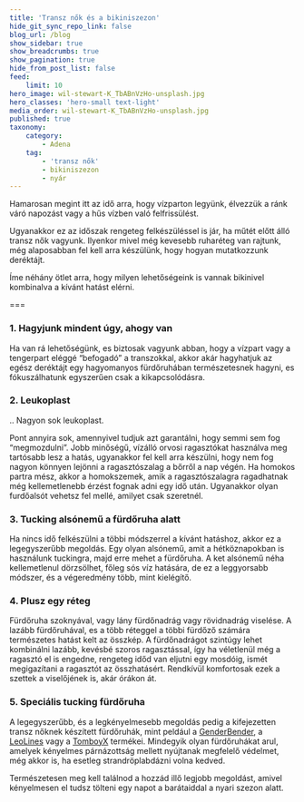 ```yaml
---
title: 'Transz nők és a bikiniszezon'
hide_git_sync_repo_link: false
blog_url: /blog
show_sidebar: true
show_breadcrumbs: true
show_pagination: true
hide_from_post_list: false
feed:
    limit: 10
hero_image: wil-stewart-K_TbABnVzHo-unsplash.jpg
hero_classes: 'hero-small text-light'
media_order: wil-stewart-K_TbABnVzHo-unsplash.jpg
published: true
taxonomy:
    category:
        - Adena
    tag:
        - 'transz nők'
        - bikiniszezon
        - nyár
---
```


Hamarosan megint itt az idő arra, hogy vízparton legyünk, élvezzük a ránk váró napozást vagy a hűs vízben való felfrissülést.

Ugyanakkor ez az időszak rengeteg felkészüléssel is jár, ha műtét előtt álló transz nők vagyunk. Ilyenkor mivel még kevesebb ruharéteg van rajtunk, még alaposabban fel kell arra készülünk, hogy hogyan mutatkozzunk deréktájt.

Íme néhány ötlet arra, hogy milyen lehetőségeink is vannak bikinivel kombinalva a kívánt hatást elérni.

===

### 1. Hagyjunk mindent úgy, ahogy van

Ha van rá lehetőségünk, es biztosak vagyunk abban, hogy a vízpart vagy a tengerpart eléggé “befogadó” a transzokkal, akkor akár hagyhatjuk az egész deréktájt egy hagyomanyos fürdőruhában természetesnek hagyni, es fókuszálhatunk egyszerűen csak a kikapcsolódásra.

### 2. Leukoplast

.. Nagyon sok leukoplast.

Pont annyira sok, amennyivel tudjuk azt garantálni, hogy semmi sem fog “megmozdulni”. Jobb minőségű, vízálló orvosi ragasztókat használva meg tartósabb lesz a hatás, ugyanakkor fel kell arra készülni, hogy nem fog nagyon könnyen lejönni a ragasztószalag a bőrről a nap végén. Ha homokos partra mész, akkor a homokszemek, amik a ragasztószalagra ragadhatnak még kellemetlenebb érzést fognak adni egy idő után. Ugyanakkor olyan furdőalsót vehetsz fel mellé, amilyet csak szeretnél.

### 3. Tucking alsónemű a fürdőruha alatt

Ha nincs idő felkészülni a többi módszerrel a kívánt hatáshoz, akkor ez a legegyszerűbb megoldás. Egy olyan alsónemű, amit a hétköznapokban is használunk tuckingra, majd erre mehet a fürdőruha. A ket alsónemű néha kellemetlenul dörzsölhet, főleg sós víz hatására, de ez a leggyorsabb módszer, és a végeredmény több, mint kielégítő.

### 4. Plusz egy réteg

Fürdőruha szoknyával, vagy lány fürdőnadrág vagy rövidnadrág viselése. A lazább fürdőruhával, es a több réteggel a többi fürdőző számára természetes hatást kelt az összkép. A fürdőnadrágot szintúgy lehet kombinálni lazább, kevésbé szoros ragasztással, így ha véletlenül még a ragasztó el is engedne, rengeteg időd van eljutni egy mosdóig, ismét megigazítani a ragasztót az összhatásért. Rendkívül komfortosak ezek a szettek a viselőjének is, akár órákon át.

### 5. Speciális tucking fürdőruha

A legegyszerűbb, és a legkényelmesebb megoldás pedig a kifejezetten transz nőknek készített fürdőruhák, mint peldául a [GenderBender](https://genderbenderllc.com/collections/swim), a [LeoLines](https://www.etsy.com/shop/LeoLines) vagy a [TomboyX](https://tomboyx.com/collections/swim) termékei. Mindegyik olyan fürdőruhákat arul, amelyek kényelmes párnázottság mellett nyújtanak megfelelő védelmet, még akkor is, ha esetleg strandröplabdázni volna kedved.

Természetesen meg kell találnod a hozzád illő legjobb megoldást, amivel kényelmesen el tudsz tölteni egy napot a barátaiddal a nyari szezon alatt.
